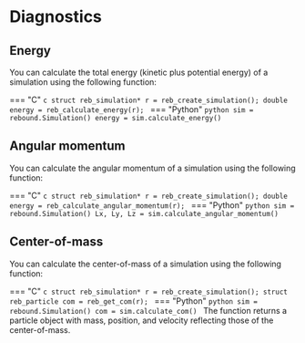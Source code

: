# Diagnostics 

## Energy
You can calculate the total energy (kinetic plus potential energy) of a simulation using the following function:

=== "C"
    ```c
    struct reb_simulation* r = reb_create_simulation();
    double energy = reb_calculate_energy(r);
    ```
=== "Python"
    ```python
    sim = rebound.Simulation()
    energy = sim.calculate_energy()
    ```

## Angular momentum
You can calculate the angular momentum of a simulation using the following function:

=== "C"
    ```c
    struct reb_simulation* r = reb_create_simulation();
    double energy = reb_calculate_angular_momentum(r);
    ```
=== "Python"
    ```python
    sim = rebound.Simulation()
    Lx, Ly, Lz = sim.calculate_angular_momentum()
    ```

## Center-of-mass
You can calculate the center-of-mass of a simulation using the following function:

=== "C"
    ```c
    struct reb_simulation* r = reb_create_simulation();
    struct reb_particle com = reb_get_com(r);
    ```
=== "Python"
    ```python
    sim = rebound.Simulation()
    com = sim.calculate_com()
    ```
The function returns a particle object with mass, position, and velocity reflecting those of the center-of-mass.

